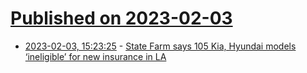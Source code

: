 # [Published on 2023-02-03](index.md)

* [2023-02-03, 15:23:25](https://news.ycombinator.com/item?id=34642224) - [State Farm says 105 Kia, Hyundai models ‘ineligible’ for new insurance in LA](https://www.nola.com/news/crime_police/kia-hyundai-models-ineligible-insurance-louisiana-state-farm-list/article_55fae098-a30d-11ed-afaa-5faa28983298.html)
